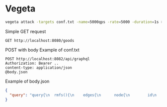 # Vegeta

```bash
vegeta attack -targets conf.txt -name=5000qps -rate=5000 -duration=1s > result.js.bin
```

Simple GET request

```
GET http://localhost:8080/goods
```

POST with body Example of conf.txt

```
POST http://localhost:8082/api/graphql
Authorization: Bearer ..
content-type: application/json
@body.json
```

Example of body.json

```json
{
  "query": "query{\n  rmfs(){\n    edges{\n      node{\n        id\n        name\n      }\n    }\n  }\n}"
}
```
